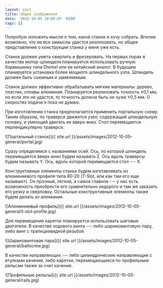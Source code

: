 ```yaml
---
layout: post
title: Общие соображения
date: '2012-10-05 18:05:07 -0200'
tags: []
---
```

Попробую изложить мысли о том, какой станок я хочу собрать. Вполне возможно, что не все замыслы удастся реализовать, но общее представление о конструкции станка у меня уже есть.

Станок должен уметь сверлить и фрезеровать. На первых порах в качестве мотор-шпинделя планируется использовать ручную бормашинку типа *Dremel* или ее китайский аналог. В будущем планируется установка более мощного шпиндельного узла. Шпиндель должен быть съемным и заменяемым.

Станок должен эффективно обрабатывать мягкие материалы: дерево, пластик, сплавы алюминия. Планируется реализовать точность &plusmn;0,1 мм, но если это не удастся, то точность должна быть не хуже &plusmn;0,5 мм. О скоростях подачи я пока не думаю.

При изготовлении станка предполагается применить портальную схему. Таким образом, по траверсе движется узел, содержащий шпиндельную головку, и умеющий двигать ее вверх-вниз. Стол перемещается перпендикулярно траверсе.

![Портальный станок]({{ site.url }}/assets/images/2012-10-05-general/portal.jpg)

Сразу определимся с названиями осей. Ось, по которой шпиндель перемещается вверх-вниз будем называть Z. Ось вдоль траверсы будем называть Y. Ось, вдоль которой перемещается стол --- X.

Конструктивные элементы станка будем изготавливать из алюминиевого профиля типа 80-20 (T-Slot, или как там его еще называют). Он прочный, легкий, а самое главное --- у нас есть возможность приобрести его сравнительно недорого и там же заказать его резку и сверловку. Остальные конструктивные элементы также будем делать из алюминия.

![Алюминиевый профиль]({{ site.url }}/assets/images/2012-10-05-general/t-slot-profile.jpg)

Для перемещения кареток планируется использовать шаговые двигатели. В качестве ходового винта --- либо шариковинтовую пару, либо винт с трапециевидной резьбой.

![Шариковинтовая пара]({{ site.url }}/assets/images/2012-10-05-general/ballscrew.jpg)

В качестве направляющих --- либо цилиндрические направляющие с втулками качения, либо каретки, перемещающиеся по профильным рельсам также за счет качения.

![Профильные рельсы]({{ site.url }}/assets/images/2012-10-05-general/rails.jpg)